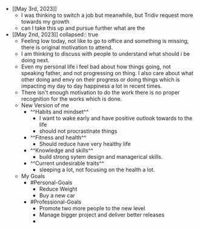 - [[May 3rd, 2023]]
	- I was thinking to switch a job but meanwhile, but Tridiv request more towards my growth
	- can I take this up and pursue further what are the
- [[May 2nd, 2023]]
  collapsed:: true
	- Feeling low today, not like to go to office and something is missing, there is  original motivation to attend.
	- I am thinking to discuss with people to understand what should i be doing next.
	- Even my personal life i feel bad about how things going, not speaking father, and not progressing on thing. I also care about what other doing and envy on their progress or doing things which is impacting my day to day happiness a lot in recent times.
	- There isn't enough motivation to do the work there is no proper recognition for the works which is done.
	- New Version of me
		- ^^Habits and mindset^^
			- I want to wake early and have positive outlook towards to the life
			- should not procrastinate things
		- ^^Fitness and health^^
			- Should reduce have very healthy life
		- ^^Knowledge and skills^^
			- build strong sytem design and managerical skills.
		- ^^Current undesirable traits^^
			- sleeping a lot, not focusing on the health a lot.
	- My Goals
		- #Personal-Goals
			- Reduce Weight
			- Buy a new car
		- #Professional-Goals
			- Promote two more people to the new level
			- Manage bigger project and deliver better releases
			-